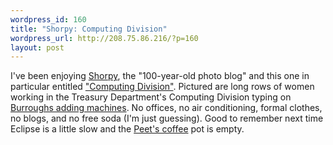 ```yaml
--- 
wordpress_id: 160
title: "Shorpy: Computing Division"
wordpress_url: http://208.75.86.216/?p=160
layout: post
---
```

I've been enjoying <a href="http://www.shorpy.com">Shorpy</a>, the "100-year-old photo blog" and this one in particular entitled <a href="http://www.shorpy.com/computing-division">"Computing Division"</a>. Pictured are long rows of women working in the Treasury Department's Computing Division typing on <a href="http://en.wikipedia.org/wiki/Burroughs_Corporation">Burroughs adding machines</a>. No offices, no air conditioning, formal clothes, no blogs, and no free soda (I'm just guessing). Good to remember next time Eclipse is a little slow and the <a href="http://www.peets.com/">Peet's coffee</a> pot is empty.
